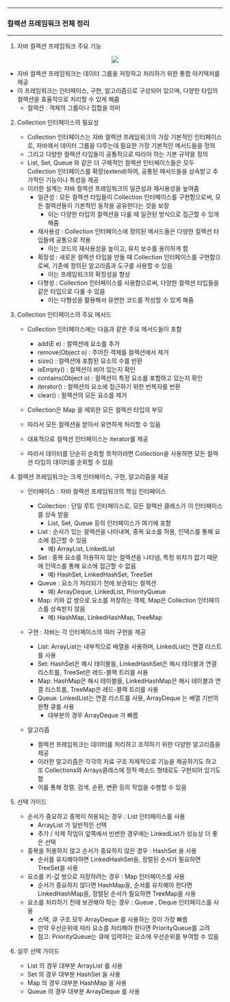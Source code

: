 -----
### 컬렉션 프레임워크 전체 정리
-----
1. 자바 컬렉션 프레임워크 주요 기능
<div align="center">
<img src="https://github.com/user-attachments/assets/449a8564-4d8f-4308-b7c0-64481140b1c5">
</div>

   - 자바 컬렉션 프레임워크는 데이터 그룹을 저장하고 처리하기 위한 통합 아키텍처를 제공
   - 이 프레임워크는 인터페이스, 구현, 알고리즘으로 구성되어 있으며, 다양한 타입의 컬렉션을 효율적으로 처리할 수 있게 해줌
     + 컬렉션 : 객체의 그룹이나 집합을 의미
  
2. Collection 인터페이스의 필요성
   - Collection 인터페이스는 자바 컬렉션 프레임워크의 가장 기본적인 인터페이스로, 자바에서 데이터 그룹을 다루는데 필요한 가장 기본적인 메서드들을 정의
   - 그리고 다양한 컬렉션 타입들이 공통적으로 따라야 하는 기본 규약을 정의
   - List, Set, Queue 와 같은 더 구체적인 컬렉션 인터페이스들은 모두 Collection 인터페이스를 확장(extend)하여, 공통된 메서드들을 상속받고 추가적인 기능이나 특성을 제공
   - 이러한 설계는 자바 컬렉션 프레임워크의 일관성과 재사용성을 높여줌
      + 일관성 : 모든 컬렉션 타입들이 Collection 인터페이스를 구현함으로써, 모든 컬렉션들이 기본적인 동작을 공유한다는 것을 보장
        * 이는 다양한 타입의 컬렉션을 다룰 때 일관된 방식으로 접근할 수 있게 해줌
      + 재사용성 : Collection 인터페이스에 정의된 메서드들은 다양한 컬렉션 타입들에 공통으로 적용
        * 이는 코드의 재사용성을 높이고, 유지 보수를 용이하게 함
      + 확장성 : 새로운 컬렉션 타입을 만들 때 Collection 인터페이스를 구현함으로써, 기존에 정의된 알고리즘과 도구를 사용할 수 있음
        * 이는 프레임워크의 확장성을 향상
      + 다형성 : Collection 인터페이스를 사용함으로써, 다양한 컬렉션 타입들을 같은 타입으로 다룰 수 있음
        * 이는 다형성을 활용해서 유연한 코드를 작성할 수 있게 해줌

3. Collection 인터페이스의 주요 메서드
    - Collection 인터페이스에는 다음과 같은 주요 메서드들이 포함
      + add(E e) : 컬렉션에 요소를 추가
      + remove(Object o) : 주어진 객체를 컬렉션에서 제거
      + size() : 컬렉션에 포함된 요소의 수를 반환
      + isEmpty() : 컬렉션이 비어 있는지 확인
      + contains(Object o) : 컬렉션이 특정 요소를 포함하고 있는지 확인
      + iterator() : 컬렉션의 요소에 접근하기 위한 반복자를 반환
      + clear() : 컬렉션의 모든 요소를 제거

   - Collection은 Map 을 제외한 모든 컬렉션 타입의 부모
   - 따라서 모든 컬렉션을 받아서 유연하게 처리할 수 있음
   - 대표적으로 컬렉션 인터페이스는 iterator를 제공
   - 따라서 데이터를 단순히 순회할 목적이라면 Collection을 사용하면 모든 컬렉션 타입의 데이터를 순회할 수 있음

4. 컬렉션 프레임워크는 크게 인터페이스, 구현, 알고리즘을 제공
   - 인터페이스 : 자바 컬렉션 프레임워크의 핵심 인터페이스
     + Collection : 단일 루트 인터페이스로, 모든 컬렉션 클래스가 이 인터페이스를 상속 받음
        * List, Set, Queue 등의 인터페이스가 여기에 포함
     + List : 순서가 있는 컬렉션을 나타내며, 중복 요소를 허용, 인덱스를 통해 요소에 접근할 수 있음
        * 예) ArrayList, LinkedList
     + Set : 중복 요소를 허용하지 않는 컬렉션을 나타냄, 특정 위치가 없기 때문에 인덱스를 통해 요소에 접근할 수 없음
        * 예) HashSet, LinkedHashSet, TreeSet
     + Queue : 요소가 처리되기 전에 보관되는 컬렉션
        * 예) ArrayDeque, LinkedList, PriorityQueue
     + Map: 키와 값 쌍으로 요소를 저장하는 객체, Map은 Collection 인터페이스를 상속받지 않음
        * 예) HashMap, LinkedHashMap, TreeMap

   - 구현 : 자바는 각 인터페이스의 여러 구현을 제공
     + List: ArrayList는 내부적으로 배열을 사용하며, LinkedList는 연결 리스트를 사용
     + Set: HashSet은 해시 테이블을, LinkedHashSet은 해시 테이블과 연결 리스트를, TreeSet은 레드-블랙 트리를 사용
     + Map: HashMap은 해시 테이블을, LinkedHashMap은 해시 테이블과 연결 리스트를, TreeMap은 레드-블랙 트리를 사용
     + Queue: LinkedList는 연결 리스트를 사용, ArrayDeque 는 배열 기반의 원형 큐를 사용
        * 대부분의 경우 ArrayDeque 가 빠름

   - 알고리즘
     + 컬렉션 프레임워크는 데이터를 처리하고 조작하기 위한 다양한 알고리즘을 제공
     + 이러한 알고리즘은 각각의 자료 구조 자체적으로 기능을 제공하기도 하고 또 Collections와 Arrays클래스에 정적 메소드 형태로도 구현되어 있기도 함
     + 이를 통해 정렬, 검색, 순환, 변환 등의 작업을 수행할 수 있음

5. 선택 가이드
    - 순서가 중요하고 중복이 허용되는 경우 : List 인터페이스를 사용
      + ArrayList 가 일반적인 선택
      + 추가 / 삭제 작업이 앞쪽에서 빈번한 경우에는 LinkedList가 성능상 더 좋은 선택
   - 중복을 허용하지 않고 순서가 중요하지 않은 경우 : HashSet 을 사용
      + 순서를 유지해야하면 LinkedHashSet을, 정렬된 순서가 필요하면 TreeSet을 사용
   - 요소를 키-값 쌍으로 저장하려는 경우 : Map 인터페이스를 사용
      + 순서가 중요하지 않다면 HashMap을, 순서를 유지해야 한다면 LinkedHashMap을, 정렬된 순서가 필요하면 TreeMap을 사용
   - 요소를 처리하기 전에 보관해야 하는 경우 : Queue , Deque 인터페이스를 사용
      + 스택, 큐 구조 모두 ArrayDeque 를 사용하는 것이 가장 빠름
      + 만약 우선순위에 따라 요소를 처리해야 한다면 PriorityQueue를 고려
      + 참고: PriorityQueue는 큐에 입력하는 요소에 우선순위를 부여할 수 있음

6. 실무 선택 가이드
    - List 의 경우 대부분 ArrayList 를 사용
    - Set 의 경우 대부분 HashSet 을 사용
    - Map 의 경우 대부분 HashMap 을 사용
    - Queue 의 경우 대부분 ArrayDeque 를 사용
